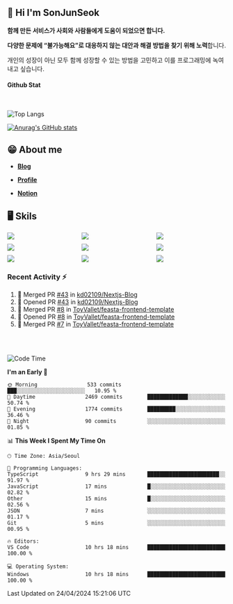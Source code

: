 ## 👋 Hi I'm SonJunSeok

**함께 만든 서비스가 사회와 사람들에게 도움이 되었으면 합니다.** 

**다양한 문제에 “불가능해요”로 대응하지 않는 대안과 해결 방법을 찾기 위해 노력**합니다. 

개인의 성장이 아닌 모두 함께 성장할 수 있는 방법을 고민하고 이를 프로그래밍에 녹여내고 싶습니다.

#### Github Stat
<div style="margin-top:50px;">

![Top Langs](https://github-readme-stats.vercel.app/api/top-langs/?username=kd02109&layout=compact&bg_color=dbf4ff&title_color=67adcc&text_color=67adcc&hide_border=true&show_icons=true&icon_color=67adcc&rank_icon=github&count_private=true&card_width=400px&card_height=300px)

[![Anurag's GitHub stats](https://github-readme-stats.vercel.app/api?username=kd02109&bg_color=dbf4ff&title_color=67adcc&text_color=67adcc&hide_border=true&show_icons=true&icon_color=67adcc&rank_icon=github&count_private=true&card_width=250px)](https://github.com/anuraghazra/github-readme-stats)


</div>



## 😁 About me
-  <a href="https://sonblog.vercel.app/" target="_blank"><strong>Blog</strong></a>

-  <a href="https://nostalgic-marquis-7af.notion.site/Frontend-Engineer-ec9b6e38c7824e7fb7f6fca4fc8564a5?pvs=74" target="_blank"><strong>Profile</strong></a>

-  <a href="https://nostalgic-marquis-7af.notion.site/Front-End-f0f3b7fcec3045c482c1cd33dfcf2abc?pvs=74" target="_blank"><strong>Notion</strong></a>

## 🖥️ Skils


<div style="display:grid; grid-template-rows:repeat(3, 1fr); grid-template-columns:repeat(3, 1fr); gap:10px">
  <img src="https://img.shields.io/badge/javascript-F7DF1E?style=flat-square&logo=javascript&logoColor=black"> 
  <img src="https://img.shields.io/badge/typescript-3178C6?style=flat-square&logo=typescript&logoColor=white"/>
  <img src="https://img.shields.io/badge/react-61DAFB?style=flat-square&logo=react&logoColor=black"/>
  <img src="https://img.shields.io/badge/redux-764ABC?style=flat-square&logo=redux&logoColor=white"/>
  <img src="https://img.shields.io/badge/styledcomponents-DB7093?style=flat-square&logo=styledcomponents&logoColor=white"/>
  <img src="https://img.shields.io/badge/tailwindcss-06B6D4?style=flat-square&logo=tailwindcss&logoColor=white"/>
  <img src="https://img.shields.io/badge/reactquery-FF4154?style=flat-square&logo=reactquery&logoColor=white"/>
  <img src="https://img.shields.io/badge/Next.js-B4B4DC?style=flat&logo=Next.js&logoColor=black"/>
  <img src="https://img.shields.io/badge/reactrouter-CA4245?style=flat-square&logo=reactrouter&logoColor=white"/>
</div>

### Recent Activity :zap:
<!--START_SECTION:activity-->
1. 🎉 Merged PR [#43](https://github.com/kd02109/Nextjs-Blog/pull/43) in [kd02109/Nextjs-Blog](https://github.com/kd02109/Nextjs-Blog)
2. 💪 Opened PR [#43](https://github.com/kd02109/Nextjs-Blog/pull/43) in [kd02109/Nextjs-Blog](https://github.com/kd02109/Nextjs-Blog)
3. 🎉 Merged PR [#8](https://github.com/ToyVallet/feasta-frontend-template/pull/8) in [ToyVallet/feasta-frontend-template](https://github.com/ToyVallet/feasta-frontend-template)
4. 💪 Opened PR [#8](https://github.com/ToyVallet/feasta-frontend-template/pull/8) in [ToyVallet/feasta-frontend-template](https://github.com/ToyVallet/feasta-frontend-template)
5. 🎉 Merged PR [#7](https://github.com/ToyVallet/feasta-frontend-template/pull/7) in [ToyVallet/feasta-frontend-template](https://github.com/ToyVallet/feasta-frontend-template)
<!--END_SECTION:activity-->

<br/>
<br/>

<!--START_SECTION:waka-->
![Code Time](http://img.shields.io/badge/Code%20Time-1%2C629%20hrs%2033%20mins-blue)

**I'm an Early 🐤** 

```text
🌞 Morning                533 commits         ███░░░░░░░░░░░░░░░░░░░░░░   10.95 % 
🌆 Daytime                2469 commits        █████████████░░░░░░░░░░░░   50.74 % 
🌃 Evening                1774 commits        █████████░░░░░░░░░░░░░░░░   36.46 % 
🌙 Night                  90 commits          ░░░░░░░░░░░░░░░░░░░░░░░░░   01.85 % 
```


📊 **This Week I Spent My Time On** 

```text
🕑︎ Time Zone: Asia/Seoul

💬 Programming Languages: 
TypeScript               9 hrs 29 mins       ███████████████████████░░   91.97 % 
JavaScript               17 mins             █░░░░░░░░░░░░░░░░░░░░░░░░   02.82 % 
Other                    15 mins             █░░░░░░░░░░░░░░░░░░░░░░░░   02.56 % 
JSON                     7 mins              ░░░░░░░░░░░░░░░░░░░░░░░░░   01.17 % 
Git                      5 mins              ░░░░░░░░░░░░░░░░░░░░░░░░░   00.95 % 

🔥 Editors: 
VS Code                  10 hrs 18 mins      █████████████████████████   100.00 % 

💻 Operating System: 
Windows                  10 hrs 18 mins      █████████████████████████   100.00 % 
```


 Last Updated on 24/04/2024 15:21:06 UTC
<!--END_SECTION:waka-->
